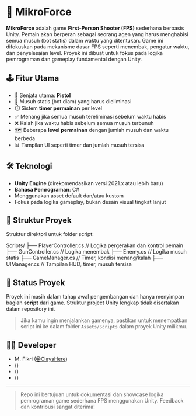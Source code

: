 # 🎯 MikroForce

**MikroForce** adalah game **First-Person Shooter (FPS)** sederhana berbasis Unity. Pemain akan berperan sebagai seorang agen yang harus menghabisi semua musuh (bot statis) dalam waktu yang ditentukan. Game ini difokuskan pada mekanisme dasar FPS seperti menembak, pengatur waktu, dan penyelesaian level. Proyek ini dibuat untuk fokus pada logika pemrograman dan gameplay fundamental dengan Unity.

## 🕹️ Fitur Utama

- 🔫 Senjata utama: **Pistol**
- 🎯 Musuh statis (bot diam) yang harus dieliminasi
- ⏱️ Sistem **timer permainan** per level
- ✅ Menang jika semua musuh tereliminasi sebelum waktu habis
- ❌ Kalah jika waktu habis sebelum semua musuh terbunuh
- 🗺️ Beberapa **level permainan** dengan jumlah musuh dan waktu berbeda
- 📊 Tampilan UI seperti timer dan jumlah musuh tersisa

## 🛠️ Teknologi

- **Unity Engine** (direkomendasikan versi 2021.x atau lebih baru)
- **Bahasa Pemrograman**: C#
- Menggunakan asset default dan/atau kustom
- Fokus pada logika gameplay, bukan desain visual tingkat lanjut

## 📁 Struktur Proyek

Struktur direktori untuk folder script:

Scripts/
├── PlayerController.cs // Logika pergerakan dan kontrol pemain
├── GunController.cs // Logika menembak
├── Enemy.cs // Logika musuh statis
├── GameManager.cs // Timer, kondisi menang/kalah
├── UIManager.cs // Tampilan HUD, timer, musuh tersisa


## 🔄 Status Proyek

Proyek ini masih dalam tahap awal pengembangan dan hanya menyimpan bagian **script** dari game. Struktur project Unity lengkap tidak disertakan dalam repository ini.

> Jika kamu ingin menjalankan gamenya, pastikan untuk menempatkan script ini ke dalam folder `Assets/Scripts` dalam proyek Unity milikmu.

## 👨‍💻 Developer

- M. Fikri ([@ClaysHere](https://github.com/ClaysHere))
- ()
- ()
- ()

---

> Repo ini bertujuan untuk dokumentasi dan showcase logika pemrograman game sederhana FPS menggunakan Unity. Feedback dan kontribusi sangat diterima!
